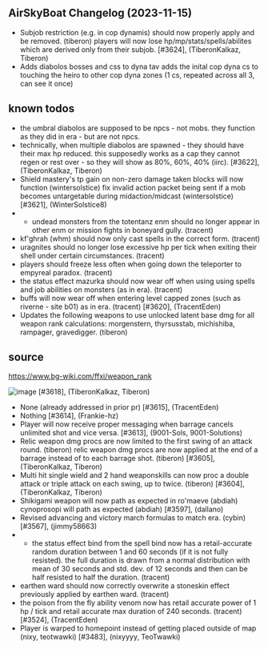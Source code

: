 ## AirSkyBoat Changelog (2023-11-15)
- Subjob restriction (e.g. in cop dynamis) should now properly apply and be removed. (tiberon) players will now lose hp/mp/stats/spells/abilites which are derived only from their subjob. [#3624], (TiberonKalkaz, Tiberon)
- Adds diabolos bosses and css to dyna tav adds the inital cop dyna cs to touching the heiro to other cop dyna zones (1 cs, repeated across all 3, can see it once)  ## known todos - the umbral diabolos are supposed to be npcs - not mobs.  they function as they did in era - but are not npcs. - technically, when multiple diabolos are spawned - they should have their max hp reduced.  this supposedly works as a cap they cannot regen or rest over - so they will show as 80%, 60%, 40% (iirc). [#3622], (TiberonKalkaz, Tiberon)
- Shield mastery's tp gain on non-zero damage taken blocks will now function (wintersolstice) fix invalid action packet being sent if a mob becomes untargetable during midaction/midcast (wintersolstice) [#3621], (WinterSolstice8)
- - undead monsters from the totentanz enm should no longer appear in other enm or mission fights in boneyard gully. (tracent) - kf'ghrah (whm) should now only cast spells in the correct form. (tracent) - uragnites should no longer lose excessive hp per tick when exiting their shell under certain circumstances. (tracent) - players should freeze less often when going down the teleporter to empyreal paradox. (tracent) - the status effect mazurka should now wear off when using using spells and job abilities on monsters (as in era). (tracent) - buffs will now wear off when entering level capped zones (such as riverne - site b01) as in era. (tracent) [#3620], (TracentEden)
- Updates the following weapons to use unlocked latent base dmg for all weapon rank calculations: morgenstern, thyrsusstab, michishiba, rampager, gravedigger.  (tiberon)  ## source https://www.bg-wiki.com/ffxi/weapon_rank  ![image](https://github.com/airskyboat/airskyboat/assets/105882290/1808722c-6952-4e1b-bb74-c01e66f7eeef) [#3618], (TiberonKalkaz, Tiberon)
- None (already addressed in prior pr) [#3615], (TracentEden)
- Nothing [#3614], (Frankie-hz)
- Player will now receive proper messaging when barrage cancels unlimited shot and vice versa. [#3613], (9001-Sols, 9001-Solutions)
- Relic weapon dmg procs are now limited to the first swing of an attack round. (tiberon) relic weapon dmg procs are now applied at the end of a barrage instead of to each barrage shot. (tiberon) [#3605], (TiberonKalkaz, Tiberon)
- Multi hit single wield and 2 hand weaponskills can now proc a double attack or triple attack on each swing, up to twice. (tiberon) [#3604], (TiberonKalkaz, Tiberon)
- Shikigami weapon will now path as expected in ro'maeve (abdiah) cynoprosopi will path as expected (abdiah) [#3597], (dallano)
- Revised advancing and victory march formulas to match era. (cybin) [#3567], (jimmy58663)
- - the status effect bind from the spell bind now has a retail-accurate random duration between 1 and 60 seconds (if it is not fully resisted). the full duration is drawn from a normal distribution with mean of 30 seconds and std. dev. of 12 seconds and then can be half resisted to half the duration. (tracent) - earthen ward should now correctly overwrite a stoneskin effect previously applied by earthen ward. (tracent) - the poison from the fly ability venom now has retail accurate power of 1 hp / tick and  retail accurate max duration of 240 seconds. (tracent) [#3524], (TracentEden)
- Player is warped to homepoint instead of getting placed outside of map (nixy, teotwawki) [#3483], (nixyyyy, TeoTwawki)
